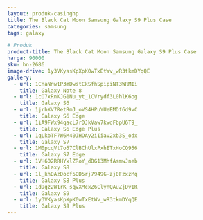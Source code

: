 ```yaml
---
layout: produk-casinghp
title: The Black Cat Moon Samsung Galaxy S9 Plus Case
categories: samsung
tags: galaxy

# Produk
product-title: The Black Cat Moon Samsung Galaxy S9 Plus Case
harga: 90000
sku: hn-2686
image-drive: 1y3VKyasKpXpK0wTxEtWv_wR3tkmDYqQE
gallery:
  - url: 1CnaNnw1P3mDwstCkSfhSpipiNT3WRMIi
    title: Galaxy Note 8
  - url: 1cO7xRnKJG1Nu_yt_1CVrydf3L0hlK6og
    title: Galaxy S6
  - url: 1jrhXV7RetRmJ_oVS4HPuYUeEMDf6d9vC
    title: Galaxy S6 Edge
  - url: 1iA9FWx94qacL7rDJkVaw7kwdFbpU6T9_
    title: Galaxy S6 Edge Plus
  - url: 1qLkbTF7W6M40JHOAy2iIiav2xb3S_odx
    title: Galaxy S7
  - url: 1M0pcqVt7o57ClBChUlxPxhETxHoCQ956
    title: Galaxy S7 Edge
  - url: 1VH602RRHYxlZRoY_dDG13MhfAsmwJneb
    title: Galaxy S8
  - url: 1l_khDAzDocf5OD5rj7949G-zj0FzxzMq
    title: Galaxy S8 Plus
  - url: 1d9gz2W1rK_sqvXMcxZ6ClynQAuZjDvIR
    title: Galaxy S9
  - url: 1y3VKyasKpXpK0wTxEtWv_wR3tkmDYqQE
    title: Galaxy S9 Plus
---
```

